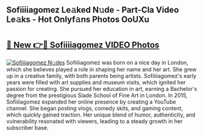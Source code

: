 ## Sofiiiiagomez Le𝚊ked N𝚞de - Part-Cla Video Le𝚊ks - Hot Onlyf𝚊ns Photos OoUXu

# <h2><a href="http://ab63436.deff.icu/?id=Sofiiiiagomez">🔗 New 👉🔴 Sofiiiiagomez VIDEO Photos</a></h2>

[![Sofiiiiagomez N𝚞des](https://i.imgur.com/rIISA9y.gif)](http://ab63436.deff.icu/?id=Sofiiiiagomez)
Sofiiiiagomez was born on a nice day in London, which she believes played a role in shaping her name and her art. She grew up in a creative family, with both parents being artists. Sofiiiiagomez's early years were filled with art supplies and museum visits, which ignited her passion for creating. She pursued her education in art, earning a Bachelor's degree from the prestigious Slade School of Fine Art in London. In 2015, Sofiiiiagomez expanded her online presence by creating a YouTube channel. She began posting vlogs, comedy skits, and gaming content, which quickly gained traction. Her unique blend of humor, authenticity, and vulnerability resonated with viewers, leading to a steady growth in her subscriber base.
